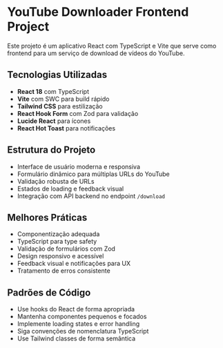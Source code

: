 <!-- Use this file to provide workspace-specific custom instructions to Copilot. For more details, visit https://code.visualstudio.com/docs/copilot/copilot-customization#_use-a-githubcopilotinstructionsmd-file -->

# YouTube Downloader Frontend Project

Este projeto é um aplicativo React com TypeScript e Vite que serve como frontend para um serviço de download de vídeos do YouTube.

## Tecnologias Utilizadas
- **React 18** com TypeScript
- **Vite** com SWC para build rápido
- **Tailwind CSS** para estilização
- **React Hook Form** com Zod para validação
- **Lucide React** para ícones
- **React Hot Toast** para notificações

## Estrutura do Projeto
- Interface de usuário moderna e responsiva
- Formulário dinâmico para múltiplas URLs do YouTube
- Validação robusta de URLs
- Estados de loading e feedback visual
- Integração com API backend no endpoint `/download`

## Melhores Práticas
- Componentização adequada
- TypeScript para type safety
- Validação de formulários com Zod
- Design responsivo e acessível
- Feedback visual e notificações para UX
- Tratamento de erros consistente

## Padrões de Código
- Use hooks do React de forma apropriada
- Mantenha componentes pequenos e focados
- Implemente loading states e error handling
- Siga convenções de nomenclatura TypeScript
- Use Tailwind classes de forma semântica
